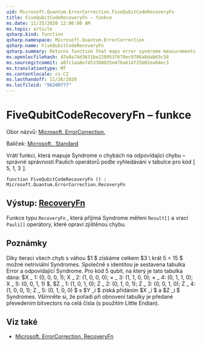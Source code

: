```yaml
---
uid: Microsoft.Quantum.ErrorCorrection.FiveQubitCodeRecoveryFn
title: FiveQubitCodeRecoveryFn – funkce
ms.date: 11/25/2020 12:00:00 AM
ms.topic: article
qsharp.kind: function
qsharp.namespace: Microsoft.Quantum.ErrorCorrection
qsharp.name: FiveQubitCodeRecoveryFn
qsharp.summary: Returns function that maps error syndrome measurements to the appropriate error-correcting Pauli operators by table lookup for the ⟦5, 1, 3⟧ quantum code.
ms.openlocfilehash: 47e8a74d3631be2209537679ec9786a8dab63c58
ms.sourcegitcommit: a87c1aa8e7453360025e47ba614f25b02ea84ec3
ms.translationtype: MT
ms.contentlocale: cs-CZ
ms.lasthandoff: 11/26/2020
ms.locfileid: "96200777"
---
```

# <a name="fivequbitcoderecoveryfn-function"></a>FiveQubitCodeRecoveryFn – funkce

Obor názvů: [Microsoft. ErrorCorrection.](xref:Microsoft.Quantum.ErrorCorrection)

Balíček: [Microsoft.. Standard](https://nuget.org/packages/Microsoft.Quantum.Standard)


Vrátí funkci, která mapuje Syndrome o chybách na odpovídající chybu – správné správnosti Paulich operátorů podle vyhledávání v tabulce pro kód ⟦ 5, 1, 3 ⟧.

```qsharp
function FiveQubitCodeRecoveryFn () : Microsoft.Quantum.ErrorCorrection.RecoveryFn
```


## <a name="output--recoveryfn"></a>Výstup: [RecoveryFn](xref:Microsoft.Quantum.ErrorCorrection.RecoveryFn)

Funkce typu `RecoveryFn` , která přijímá Syndrome měření `Result[]` a vrací `Pauli[]` operátory, které opraví zjištěnou chybu.

## <a name="remarks"></a>Poznámky

Díky iteraci všech chyb s váhou $1 $ získáme celkem $3 \ krát 5 = 15 $ možné netriviální Syndromes.
Společně s identitou je sestavena tabulka Error a odpovídající Syndrome. Pro kód 5 qubit, na který je tato tabulka dána: $X \_ 1: (0, 0, 0, 1); X \_ 2: (1, 0, 0, 0); × \_ 3: (1, 1, 0, 0); × \_ 4: (0, 1, 1, 0); X \_ 5: (0, 0, 1, 1) $, $Z \_ 1: (1, 0, 1, 0); Z \_ 2: (0, 1, 0, 1); Z \_ 3: (0, 0, 1, 0); Z \_ 4: (1, 0, 0, 1); Z \_ 5: (0, 1, 0, 0) $ s $Y _i $ získá přidáním $X _i $ a $Z _i $ Syndromes. Všimněte si, že pořadí při obnovení tabulky je předané převedením bitvectors na celá čísla (s použitím Little Endian).

## <a name="see-also"></a>Viz také

- [Microsoft. ErrorCorrection. RecoveryFn](xref:Microsoft.Quantum.ErrorCorrection.RecoveryFn)